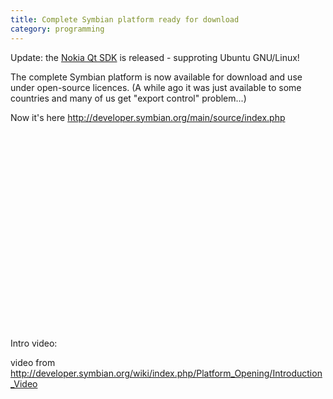 ```yaml
---
title: Complete Symbian platform ready for download
category: programming
---
```


Update: the <a href="http://www.forum.nokia.com/info/sw.nokia.com/id/e920da1a-5b18-42df-82c3-907413e525fb/Nokia_Qt_SDK.html">Nokia Qt SDK</a> is released - supproting Ubuntu GNU/Linux!

The complete Symbian platform is now available for download and use under open-source licences. (A while ago it was just available to some countries and many of us get "export control" problem...)

Now it's here <http://developer.symbian.org/main/source/index.php>

Intro video:
<object width="425" height="344"><param name="movie" value="http://www.youtube.com/v/ytXK4mN0Lcw&hl=en_US&fs=1&"></param><param name="allowFullScreen" value="true"></param><param name="allowscriptaccess" value="always"></param><embed src="http://www.youtube.com/v/ytXK4mN0Lcw&hl=en_US&fs=1&" type="application/x-shockwave-flash" allowscriptaccess="always" allowfullscreen="true" width="425" height="344"></embed></object>

video from <http://developer.symbian.org/wiki/index.php/Platform_Opening/Introduction_Video>
